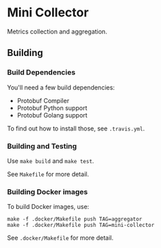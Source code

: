 Mini Collector
==============

Metrics collection and aggregation.


Building
--------

### Build Dependencies

You'll need a few build dependencies:

- Protobuf Compiler
- Protobuf Python support
- Protobuf Golang support

To find out how to install those, see `.travis.yml`.


### Building and Testing

Use `make build` and `make test`.

See `Makefile` for more detail.


### Building Docker images

To build Docker images, use:

```
make -f .docker/Makefile push TAG=aggregator
make -f .docker/Makefile push TAG=mini-collector
```

See `.docker/Makefile` for more detail.
